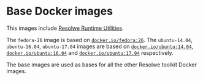 # Base Docker images

This images include [Resolwe Runtime Utilities](
http://resolwe-runtime-utils.readthedocs.io).

The `fedora-26` image is based on [`docker.io/fedora:26`](
https://hub.docker.com/_/fedora/).
The `ubuntu-14.04`, `ubuntu-16.04`, `ubuntu-17.04` images are based on
[`docker.io/ubuntu:14.04`](https://hub.docker.com/_/ubuntu/),
[`docker.io/ubuntu:16.04`](https://hub.docker.com/_/ubuntu/) and
[`docker.io/ubuntu:17.04`](https://hub.docker.com/_/ubuntu/)
respectively.

The base images are used as bases for all the other
Resolwe toolkit Docker images.
